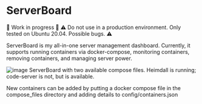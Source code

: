 # ServerBoard
🔨 Work in progress 📏
⚠️ Do not use in a production environment. Only tested on Ubuntu 20.04. Possible bugs. ⚠️

ServerBoard is my all-in-one server management dashboard. Currently, it supports running containers via docker-compose, monitoring containers, removing containers, and managing server power. 

![image](https://user-images.githubusercontent.com/38928216/126381669-48e56693-0832-472b-859c-e40bdbddc7d6.png)
ServerBoard with two available compose files. Heimdall is running; code-server is not, but is available.

New containers can be added by putting a docker compose file in the compose_files directory and adding details to config/containers.json
